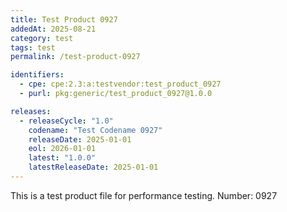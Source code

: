 ```yaml
---
title: Test Product 0927
addedAt: 2025-08-21
category: test
tags: test
permalink: /test-product-0927

identifiers:
  - cpe: cpe:2.3:a:testvendor:test_product_0927
  - purl: pkg:generic/test_product_0927@1.0.0

releases:
  - releaseCycle: "1.0"
    codename: "Test Codename 0927"
    releaseDate: 2025-01-01
    eol: 2026-01-01
    latest: "1.0.0"
    latestReleaseDate: 2025-01-01
---
```


This is a test product file for performance testing. Number: 0927
